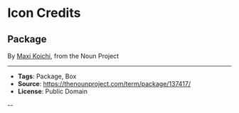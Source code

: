 # Icon Credits
## Package
By [Maxi Koichi](https://thenounproject.com/maxixam), from the Noun Project

---

* **Tags**: Package, Box
* **Source**: https://thenounproject.com/term/package/137417/
* **License**: Public Domain

--